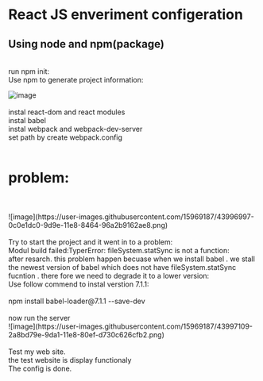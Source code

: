 # React JS enveriment configeration

## Using node and npm(package)
<br/>
run npm init:<br/>
Use  npm to generate project information: <br/>

![image](https://user-images.githubusercontent.com/15969187/43996974-390ac040-9d9d-11e8-8f86-531913ced24b.png)
<br/>
<br/>
instal react-dom and react modules<br/>
instal babel<br/>
instal webpack and webpack-dev-server<br/>
set path by create webpack.config<br/>
<br/>
# problem: 
<br/>
<br/>
![image](https://user-images.githubusercontent.com/15969187/43996997-0c0e1dc0-9d9e-11e8-8464-96a2b9162ae8.png)
<br/>
<br/>
Try to start the project and it went in to a problem:<br/>
Modul build failed:TyperError: fileSystem.statSync is not a function:<br/>
after resarch. this problem happen becuase when we install babel . we stall the newest version of babel which does not have fileSystem.statSync fucntion . there fore we need to degrade it to a lower version:<br/>
Use follow commend to instal verstion 7.1.1:<br/>
<br/>
npm install babel-loader@7.1.1 --save-dev<br/>
<br/>
now run the server<br/>
![image](https://user-images.githubusercontent.com/15969187/43997109-2a8bd79e-9da1-11e8-80ef-d730c626cfb2.png)
<br/>
<br/>
Test my web site.<br/>
the test website is display functionaly<br/>
The config is done.<br/>
